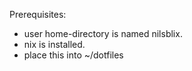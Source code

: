 Prerequisites:
* user home-directory is named nilsblix.
* nix is installed.
* place this into ~/dotfiles
